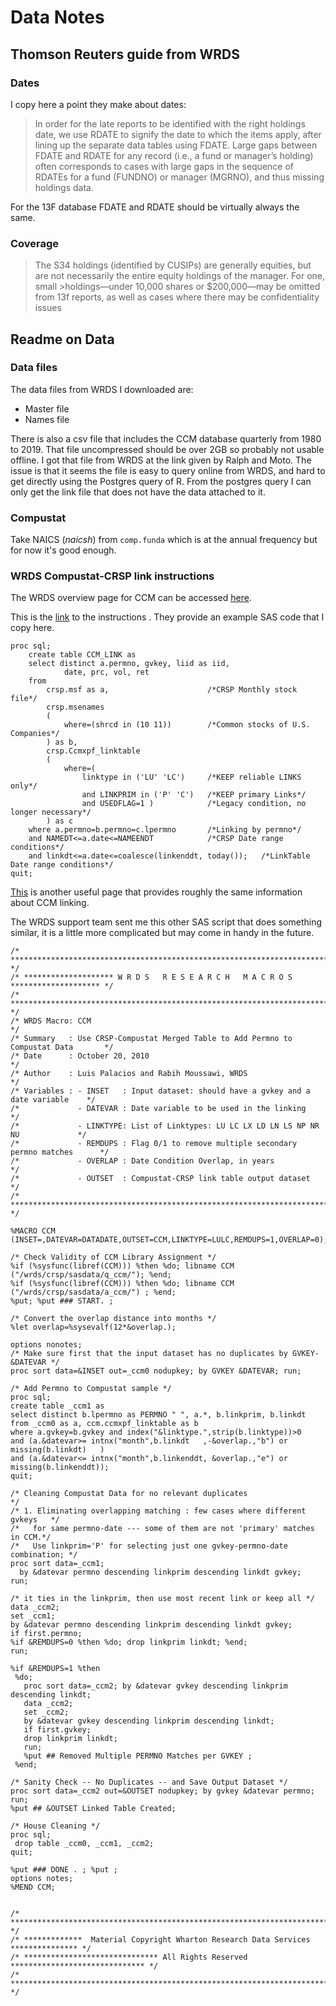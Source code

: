 # Data Notes

## Thomson Reuters guide from WRDS

### Dates
I copy here a point they make about dates:
>  In order for the late reports to be identified with the right holdings date, we use RDATE to signify the date to which the items apply, after lining up the separate data tables using FDATE. Large gaps between FDATE and RDATE for any record (i.e., a fund or manager’s holding) often corresponds to cases with large gaps in the sequence of RDATEs for a fund (FUNDNO) or manager (MGRNO), and thus missing holdings data.

For the 13F database FDATE and RDATE should be virtually always the same.

### Coverage

>The S34 holdings (identified by CUSIPs) are generally equities, but are not necessarily the entire equity holdings of the manager. For one, small >holdings—under 10,000 shares or $200,000—may be omitted from 13f reports, as well as cases where there may be confidentiality issues

## Readme on Data

### Data files
The data files from WRDS I downloaded are:
* Master file
* Names file

There is also a csv file that includes the CCM database quarterly from 1980 to 2019. That file uncompressed should be over 2GB so probably not usable offline. I got that file from WRDS at the link given by Ralph and Moto. The issue is that it seems the file is easy to query online from WRDS, and hard to get directly using the Postgres query of R. From the postgres query I can only get the link file that does not have the data attached to it.

### Compustat
Take NAICS (*naicsh*) from `comp.funda` which is at the annual frequency but for now it's good enough.


### WRDS Compustat-CRSP link instructions
The WRDS overview page for CCM can be accessed [here](https://wrds-www.wharton.upenn.edu/pages/support/manuals-and-overviews/crsp/crspcompustat-merged-ccm/wrds-overview-crspcompustat-merged-ccm/).


This is the [link](https://wrds-www.wharton.upenn.edu/pages/support/applications/linking-databases/linking-crsp-and-compustat/) to the instructions . They provide an example SAS code that I copy here.

```SAS
proc sql;
	create table CCM_LINK as 
	select distinct a.permno, gvkey, liid as iid, 
			date, prc, vol, ret
	from 
		crsp.msf as a, 						/*CRSP Monthly stock file*/
		crsp.msenames 
		(
			where=(shrcd in (10 11))		/*Common stocks of U.S. Companies*/
		) as b, 
		crsp.Ccmxpf_linktable
		(
			where=(
				linktype in ('LU' 'LC') 	/*KEEP reliable LINKS only*/
				and LINKPRIM in ('P' 'C')   /*KEEP primary Links*/
				and USEDFLAG=1 )			/*Legacy condition, no longer necessary*/
		) as c
	where a.permno=b.permno=c.lpermno		/*Linking by permno*/
	and NAMEDT<=a.date<=NAMEENDT			/*CRSP Date range conditions*/
	and linkdt<=a.date<=coalesce(linkenddt, today());	/*LinkTable Date range conditions*/
quit;
```
[This](https://sites.google.com/site/ruidaiwrds/data/linking-crsp-and-compustat) is another useful page that provides roughly the same information about CCM linking.

The WRDS support team sent me this other SAS script that does something similar, it is a little more complicated but may come in handy in the future.

```SAS
/* ********************************************************************************* */
/* ******************** W R D S   R E S E A R C H   M A C R O S ******************** */
/* ********************************************************************************* */
/* WRDS Macro: CCM                                                                   */
/* Summary   : Use CRSP-Compustat Merged Table to Add Permno to Compustat Data       */
/* Date      : October 20, 2010                                                      */
/* Author    : Luis Palacios and Rabih Moussawi, WRDS                                */
/* Variables : - INSET   : Input dataset: should have a gvkey and a date variable    */
/*             - DATEVAR : Date variable to be used in the linking                   */
/*             - LINKTYPE: List of Linktypes: LU LC LX LD LN LS NP NR NU             */
/*             - REMDUPS : Flag 0/1 to remove multiple secondary permno matches      */
/*             - OVERLAP : Date Condition Overlap, in years                          */
/*             - OUTSET  : Compustat-CRSP link table output dataset                  */
/* ********************************************************************************* */
 
%MACRO CCM (INSET=,DATEVAR=DATADATE,OUTSET=CCM,LINKTYPE=LULC,REMDUPS=1,OVERLAP=0);
 
/* Check Validity of CCM Library Assignment */
%if (%sysfunc(libref(CCM))) %then %do; libname CCM ("/wrds/crsp/sasdata/q_ccm/"); %end;
%if (%sysfunc(libref(CCM))) %then %do; libname CCM ("/wrds/crsp/sasdata/a_ccm/") ; %end;
%put; %put ### START. ;
 
/* Convert the overlap distance into months */
%let overlap=%sysevalf(12*&overlap.);
 
options nonotes;
/* Make sure first that the input dataset has no duplicates by GVKEY-&DATEVAR */
proc sort data=&INSET out=_ccm0 nodupkey; by GVKEY &DATEVAR; run;
 
/* Add Permno to Compustat sample */
proc sql;
create table _ccm1 as
select distinct b.lpermno as PERMNO " ", a.*, b.linkprim, b.linkdt
from _ccm0 as a, ccm.ccmxpf_linktable as b
where a.gvkey=b.gvkey and index("&linktype.",strip(b.linktype))>0
and (a.&datevar>= intnx("month",b.linkdt   ,-&overlap.,"b") or missing(b.linkdt)   )
and (a.&datevar<= intnx("month",b.linkenddt, &overlap.,"e") or missing(b.linkenddt));
quit;
  
/* Cleaning Compustat Data for no relevant duplicates                       */
/* 1. Eliminating overlapping matching : few cases where different gvkeys   */
/*   for same permno-date --- some of them are not 'primary' matches in CCM.*/
/*   Use linkprim='P' for selecting just one gvkey-permno-date combination; */
proc sort data=_ccm1;
  by &datevar permno descending linkprim descending linkdt gvkey;
run;
 
/* it ties in the linkprim, then use most recent link or keep all */
data _ccm2;
set _ccm1;
by &datevar permno descending linkprim descending linkdt gvkey;
if first.permno;
%if &REMDUPS=0 %then %do; drop linkprim linkdt; %end;
run;
  
%if &REMDUPS=1 %then
 %do;
   proc sort data=_ccm2; by &datevar gvkey descending linkprim descending linkdt;
   data _ccm2;
   set _ccm2;
   by &datevar gvkey descending linkprim descending linkdt;
   if first.gvkey;
   drop linkprim linkdt;
   run;
   %put ## Removed Multiple PERMNO Matches per GVKEY ;
 %end;
 
/* Sanity Check -- No Duplicates -- and Save Output Dataset */
proc sort data=_ccm2 out=&OUTSET nodupkey; by gvkey &datevar permno; run;
%put ## &OUTSET Linked Table Created;
 
/* House Cleaning */
proc sql;
 drop table _ccm0, _ccm1, _ccm2;
quit;
 
%put ### DONE . ; %put ;
options notes;
%MEND CCM;
 
 
/* ********************************************************************************* */
/* *************  Material Copyright Wharton Research Data Services  *************** */
/* ****************************** All Rights Reserved ****************************** */
/* ********************************************************************************* */

```


